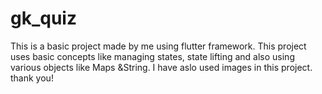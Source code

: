 # gk_quiz
 This is a basic project made by me using flutter framework.
 This project uses basic concepts like managing states, state lifting and also using various objects like Maps &String.
 I have aslo used images in this project.
 thank you!

